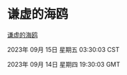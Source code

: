 # 谦虚的海鸥
[谦虚的海鸥](http://219.139.196.56:56308/qxdho/course/base/hotlink/index.php)

2023年 09月 15日 星期五 03:30:03 CST

2023年 09月 14日 星期四 19:30:03 GMT
